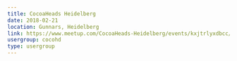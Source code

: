 ```yaml
---
title: CocoaHeads Heidelberg
date: 2018-02-21
location: Gunnars, Heidelberg
link: https://www.meetup.com/CocoaHeads-Heidelberg/events/kxjtrlyxdbcc/
usergroup: cocohd
type: usergroup
---
```

